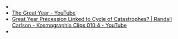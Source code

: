 -
- [The Great Year - YouTube](https://www.youtube.com/watch?v=I3ZDcj0kF_0)
- [Great Year Precession Linked to Cycle of Catastrophes? | Randall Carlson - Kosmographia Clips 010.4 - YouTube](https://www.youtube.com/watch?v=SFqN9zv2mVw)
-